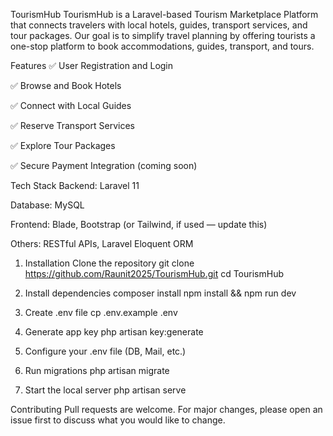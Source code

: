 TourismHub
TourismHub is a Laravel-based Tourism Marketplace Platform that connects travelers with local hotels, guides, transport services, and tour packages. Our goal is to simplify travel planning by offering tourists a one-stop platform to book accommodations, guides, transport, and tours.

Features
✅ User Registration and Login

✅ Browse and Book Hotels

✅ Connect with Local Guides

✅ Reserve Transport Services

✅ Explore Tour Packages

✅ Secure Payment Integration (coming soon)

Tech Stack
Backend: Laravel 11

Database: MySQL

Frontend: Blade, Bootstrap (or Tailwind, if used — update this)

Others: RESTful APIs, Laravel Eloquent ORM

1. Installation
    Clone the repository
    git clone https://github.com/Raunit2025/TourismHub.git
    cd TourismHub

2. Install dependencies
    composer install
    npm install && npm run dev

3. Create .env file
    cp .env.example .env

4. Generate app key
    php artisan key:generate

5. Configure your .env file (DB, Mail, etc.)

6. Run migrations
    php artisan migrate

7. Start the local server
    php artisan serve

Contributing
Pull requests are welcome. For major changes, please open an issue first to discuss what you would like to change.
